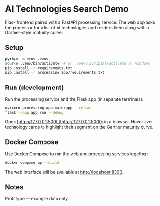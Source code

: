 # AI Technologies Search Demo

Flask frontend paired with a FastAPI processing service. The web app asks the processor for a list of AI technologies and renders them along with a Gartner-style maturity curve.

## Setup

```bash
python -m venv .venv
source .venv/bin/activate  # or .venv\\Scripts\\activate on Windows
pip install -r requirements.txt
pip install -r processing_app/requirements.txt
```

## Run (development)

Run the processing service and the Flask app (in separate terminals):

```bash
uvicorn processing_app.main:app --reload
flask --app app run --debug
```

Open [http://127.0.0.1:5000](http://127.0.0.1:5000) in a browser. Hover over technology cards to highlight their segment on the Gartner maturity curve.

## Docker Compose

Use Docker Compose to run the web and processing services together:

```bash
docker compose up --build
```

The web interface will be available at [http://localhost:8000](http://localhost:8000).

## Notes

Prototype — example data only.
